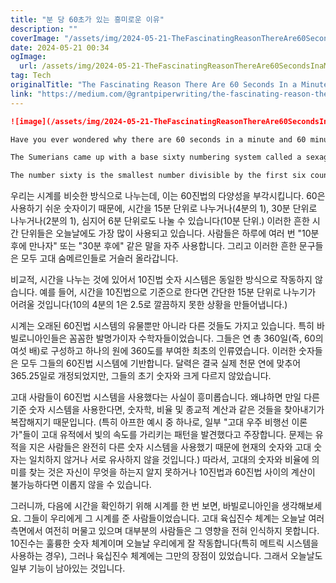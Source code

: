 ```yaml
---
title: "분 당 60초가 있는 흥미로운 이유"
description: ""
coverImage: "/assets/img/2024-05-21-TheFascinatingReasonThereAre60SecondsInaMinute_0.png"
date: 2024-05-21 00:34
ogImage: 
  url: /assets/img/2024-05-21-TheFascinatingReasonThereAre60SecondsInaMinute_0.png
tag: Tech
originalTitle: "The Fascinating Reason There Are 60 Seconds In a Minute"
link: "https://medium.com/@grantpiperwriting/the-fascinating-reason-there-are-60-seconds-in-a-minute-ad82a368ff20"
---
```



```markdown
![image](/assets/img/2024-05-21-TheFascinatingReasonThereAre60SecondsInaMinute_0.png)

Have you ever wondered why there are 60 seconds in a minute and 60 minutes in an hour? People often take this for granted because it has been this way for thousands of years. If you can believe it, the ordering of our clocks took place nearly 4,000 years ago. Our clocks work on intervals of sixty because that is how the Sumerians and Babylonians did it. The ancient Babylonians began codifying their astronomical beliefs and findings in the 14th century BCE, or 3400 years ago. It is from these calculations and assumptions that we get many of our most basic and common numbers.

The Sumerians came up with a base sixty numbering system called a sexagesimal system (say that six times fast.) The sexagesimal system bases everything off of the number sixty. We use a base ten number system today which bases everything on intervals of ten. However, there are numerous benefits of a sexagesimal system that are lost to us today.

The number sixty is the smallest number divisible by the first six counting numbers (1, 2, 3, 4, 5, and 6). Sixty is also divisible by by 10, 12, 15, 20, and 30. This makes it convenient extremely convenient for division. The number sixty has eleven easy divisors that make splitting it up into simple groups super easy.
```

<div class="content-ad"></div>

우리는 시계를 비슷한 방식으로 나누는데, 이는 60진법의 다양성을 부각시킵니다. 60은 사용하기 쉬운 숫자이기 때문에, 시간을 15분 단위로 나누거나(4분의 1), 30분 단위로 나누거나(2분의 1), 심지어 6분 단위로도 나눌 수 있습니다(10분 단위.) 이러한 흔한 시간 단위들은 오늘날에도 가장 많이 사용되고 있습니다. 사람들은 하루에 여러 번 "10분 후에 만나자" 또는 "30분 후에" 같은 말을 자주 사용합니다. 그리고 이러한 흔한 문구들은 모두 고대 숨메르인들로 거슬러 올라갑니다.

비교적, 시간을 나누는 것에 있어서 10진법 숫자 시스템은 동일한 방식으로 작동하지 않습니다. 예를 들어, 시간을 10진법으로 기준으로 한다면 간단한 15분 단위로 나누기가 어려울 것입니다(10의 4분의 1은 2.5로 깔끔하지 못한 상황을 만들어냅니다.)

시계는 오래된 60진법 시스템의 유물뿐만 아니라 다른 것들도 가지고 있습니다. 특히 바빌로니아인들은 꼼꼼한 발명가이자 수학자들이었습니다. 그들은 연 총 360일(즉, 60의 여섯 배)로 구성하고 하나의 원에 360도를 부여한 최초의 인류였습니다. 이러한 숫자들은 모두 그들의 60진법 시스템에 기반합니다. 달력은 결국 실제 천문 연에 맞추어 365.25일로 개정되었지만, 그들의 초기 숫자와 크게 다르지 않았습니다.

고대 사람들이 60진법 시스템을 사용했다는 사실이 흥미롭습니다. 왜냐하면 만일 다른 기준 숫자 시스템을 사용한다면, 숫자학, 비율 및 종교적 계산과 같은 것들을 찾아내기가 복잡해지기 때문입니다. (특히 아프한 예시 중 하나로, 일부 "고대 우주 비행선 이론가"들이 고대 유적에서 빛의 속도를 가리키는 패턴을 발견했다고 주장합니다. 문제는 유적을 지은 사람들은 완전히 다른 숫자 시스템을 사용했기 때문에 현재의 숫자와 고대 숫자는 일치하지 않거나 서로 유사하지 않을 것입니다.) 따라서, 고대의 숫자와 비율에 의미를 찾는 것은 자신이 무엇을 하는지 알지 못하거나 10진법과 60진법 사이의 계산이 불가능하다면 이롭지 않을 수 있습니다.

<div class="content-ad"></div>

그러니까, 다음에 시간을 확인하기 위해 시계를 한 번 보면, 바빌로니아인을 생각해보세요. 그들이 우리에게 그 시계를 준 사람들이었습니다. 고대 육십진수 체계는 오늘날 여러 측면에서 여전히 머물고 있으며 대부분의 사람들은 그 영향을 전혀 인식하지 못합니다. 10진수는 훌륭한 숫자 체계이며 오늘날 우리에게 잘 작동합니다(특히 메트릭 시스템을 사용하는 경우), 그러나 육십진수 체계에는 그만의 장점이 있었습니다. 그래서 오늘날도 일부 기능이 남아있는 것입니다.